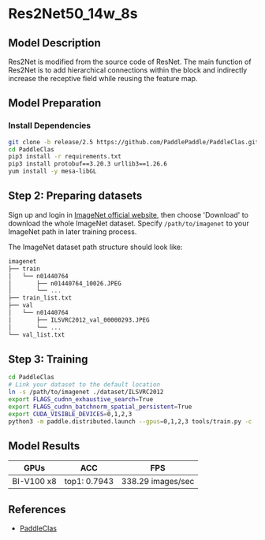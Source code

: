 # Res2Net50_14w_8s

## Model Description
Res2Net is modified from the source code of ResNet. The main function of Res2Net is to add hierarchical connections within the block and indirectly increase the receptive field while reusing the feature map.
## Model Preparation

### Install Dependencies

```bash
git clone -b release/2.5 https://github.com/PaddlePaddle/PaddleClas.git
cd PaddleClas
pip3 install -r requirements.txt
pip3 install protobuf==3.20.3 urllib3==1.26.6
yum install -y mesa-libGL
```

## Step 2: Preparing datasets

Sign up and login in [ImageNet official website](https://www.image-net.org/index.php), then choose 'Download' to download the whole ImageNet dataset. Specify `/path/to/imagenet` to your ImageNet path in later training process.

The ImageNet dataset path structure should look like:

```bash
imagenet
├── train
│   └── n01440764
│       ├── n01440764_10026.JPEG
│       └── ...
├── train_list.txt
├── val
│   └── n01440764
│       ├── ILSVRC2012_val_00000293.JPEG
│       └── ...
└── val_list.txt
```

## Step 3: Training

```bash
cd PaddleClas
# Link your dataset to the default location
ln -s /path/to/imagenet ./dataset/ILSVRC2012
export FLAGS_cudnn_exhaustive_search=True
export FLAGS_cudnn_batchnorm_spatial_persistent=True
export CUDA_VISIBLE_DEVICES=0,1,2,3
python3 -m paddle.distributed.launch --gpus=0,1,2,3 tools/train.py -c ./ppcls/configs/ImageNet/Res2Net/Res2Net50_14w_8s.yaml -o Arch.pretrained=False -o Global.device=gpu
```

## Model Results

| GPUs | ACC | FPS
| ---------- | ------ | ---
| BI-V100 x8 | top1: 0.7943 | 338.29 images/sec

## References
- [PaddleClas](https://github.com/PaddlePaddle/PaddleClas)
